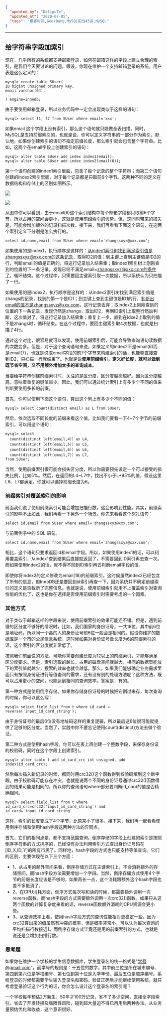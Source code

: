 ```json
{
  "updated_by": "KelipuTe",
  "updated_at": "2020-07-05",
  "tags": "极客时间,GeekBang,MySQL实战45讲,MySQL"
}
```

---

## 给字符串字段加索引

现在，几乎所有的系统都支持邮箱登录，如何在邮箱这样的字段上建立合理的索引，是我们今天要讨论的问题。假设，你现在维护一个支持邮箱登录的系统，用户表是这么定义的：

```mysql
mysql> create table SUser(
ID bigint unsigned primary key,
email varchar(64), 
... 
) engine=innodb; 
```

由于要使用邮箱登录，所以业务代码中一定会出现类似于这样的语句：

```mysql
mysql> select f1, f2 from SUser where email='xxx';
```

如果email 这个字段上没有索引，那么这个语句就只能做全表扫描。同时，MySQL是支持前缀索引的，也就是说，你可以定义字符串的一部分作为索引。默认地，如果你创建索引的语句不指定前缀长度，那么索引就会包含整个字符串。比如，这两个在email字段上创建索引的语句：

```mysql
mysql> alter table SUser add index index1(email);
mysql> alter table SUser add index index2(email(6));
```

第一个语句创建的index1索引里面，包含了每个记录的整个字符串；而第二个语句创建的index2索引里面，对于每个记录都是只取前6个字节。这两种不同的定义在数据结构和存储上的区别如图所示。

![](E:\GongZuoQu\KTZhiShiKu\Image\GeekBang\MySQLShiZhan\ZiFuChuanSuoYin_img02.jpg)

![](E:\GongZuoQu\KTZhiShiKu\Image\GeekBang\MySQLShiZhan\ZiFuChuanSuoYin_img04.jpg)

从图中你可以看到，由于email(6)这个索引结构中每个邮箱字段都只取前6个字节，所以占用的空间会更小，这就是使用前缀索引的优势。但，这同时带来的损失是，可能会增加额外的记录扫描次数。接下来，我们再看看下面这个语句，在这两个索引定义下分别是怎么执行的。

```mysql
select id,name,email from SUser where email='zhangssxyz@xxx.com';
```

如果使用的是index1，执行顺序是这样的：从index1索引树找到满足索引值是zhangssxyz@xxx.com的这条记录，取得ID2的值；到主键上查到主键值是ID2的行，判断email的值是正确的，将这行记录加入结果集；取index1索引树上刚刚查到的位置的下一条记录，发现已经不满足email=zhangssxyz@xxx.com的条件了，循环结束。这个过程中，只需要回主键索引取一次数据，所以系统认为只扫描了一行。

如果使用的是index2，执行顺序是这样的：从index2索引树找到满足索引值是zhangs的记录，找到的第一个是ID1；到主键上查到主键值是ID1的行，判断出email的值不是zhangssxyz@xxx.com，这行记录丢弃；取index2上刚刚查到的位置的下一条记录，发现仍然是zhangs，取出ID2，再到ID索引上取整行然后判断，这次值对了，将这行记录加入结果集；重复上一步，直到在idxe2上取到的值不是zhangs时，循环结束。在这个过程中，要回主键索引取4次数据，也就是扫描了4行。

通过这个对比，很容易就可以发现，使用前缀索引后，可能会导致查询语句读数据的次数变多。但是，对于这个查询语句来说，如果定义的index2不是email(6)而是email(7），也就是说取email字段的前7个字节来构建索引的话，也能够直接查到ID2，只扫描一行就结束了。也就是说**使用前缀索引，定义好长度，就可以做到既节省空间，又不用额外增加太多的查询成本**。

当要给字符串创建前缀索引时，关注的是区分度，区分度越高越好。因为区分度越高，意味着重复的键值越少。因此，我们可以通过统计索引上有多少个不同的值来判断要使用多长的前缀。

首先，你可以使用下面这个语句，算出这个列上有多少个不同的值：

```mysql
mysql> select count(distinct email) as L from SUser;
```

然后，依次选取不同长度的前缀来看这个值，比如我们要看一下4~7个字节的前缀索引，可以用这个语句：

```mysql
mysql> select 
  count(distinct left(email,4)）as L4,
  count(distinct left(email,5)）as L5,
  count(distinct left(email,6)）as L6,
  count(distinct left(email,7)）as L7,
from SUser;
```

当然，使用前缀索引很可能会损失区分度，所以你需要预先设定一个可以接受的损失比例，比如5%。然后，在返回的L4~L7中，找出不小于L*95%的值，假设这里L6、L7都满足，你就可以选择前缀长度为6。

### 前缀索引对覆盖索引的影响

前面我们说了使用前缀索引可能会增加扫描行数，这会影响到性能。其实，前缀索引的影响不止如此，我们再看一下另外一个场景。你先来看看这个SQL语句：

```mysql
select id,email from SUser where email='zhangssxyz@xxx.com';
```

与前面例子中的 SQL 语句。

```mysql
select id,name,email from SUser where email='zhangssxyz@xxx.com';
```

相比，这个语句只要求返回id和email字段。所以，如果使用index1的话，可以利用覆盖索引，从index1查到结果后直接就返回了，不需要回到ID索引再去查一次。而如果使用index2的话，就不得不回到ID索引再去判断email字段的值。

即使你将index2的定义修改为email(18)的前缀索引，这时候虽然index2已经包含了所有的信息，但InnoDB还是要回到id索引再查一下，因为系统并不确定前缀索引的定义是否截断了完整信息。也就是说，使用前缀索引就用不上覆盖索引对查询性能的优化了，这也是你在选择是否使用前缀索引时需要考虑的一个因素。

### 其他方式

对于类似于邮箱这样的字段来说，使用前缀索引的效果可能还不错。但是，遇到前缀的区分度不够好的情况时，比如，我们国家的身份证号，一共18位，其中前6位是地址码，所以同一个县的人的身份证号前6位一般会是相同的。假设你维护的数据库是一个市的公民信息系统，这时候如果对身份证号做长度为6的前缀索引的话，这个索引的区分度就非常低了。

按照我们前面说的方法，可能你需要创建长度为12以上的前缀索引，才能够满足区分度要求。但是，索引选取的越长，占用的磁盘空间就越大，相同的数据页能放下的索引值就越少，搜索的效率也就会越低。那么，如果我们能够确定业务需求里面只有按照身份证进行等值查询的需求，还有没有别的处理方法呢？这种方法，既可以占用更小的空间，也能达到相同的查询效率。答案是，有的。

第一种方式是使用倒序存储。如果你存储身份证号的时候把它倒过来存，每次查询的时候，你可以这么写：

```mysql
mysql> select field_list from t where id_card = reverse('input_id_card_string');
```

由于身份证号的最后6位没有地址码这样的重复逻辑，所以最后这6位很可能就提供了足够的区分度。当然了，实践中你不要忘记使用count(distinct)方法去做个验证。

第二种方式是使用hash字段。你可以在表上再创建一个整数字段，来保存身份证的校验码，同时在这个字段上创建索引。

```mysql
mysql> alter table t add id_card_crc int unsigned, add index(id_card_crc);
```

然后每次插入新记录的时候，都同时用crc32()这个函数得到校验码填到这个新字段。由于校验码可能存在冲突，也就是说两个不同的身份证号通过crc32()函数得到的结果可能是相同的，所以你的查询语句where部分要判断id_card的值是否精确相同。

```mysql
mysql> select field_list from t where id_card_crc=crc32('input_id_card_string') and id_card='input_id_card_string'
```

这样，索引的长度变成了4个字节，比原来小了很多。接下来，我们再一起看看使用倒序存储和使用hash字段这两种方法的异同点。

首先，它们的相同点是，都不支持范围查询。倒序存储的字段上创建的索引是按照倒序字符串的方式排序的，已经没有办法利用索引方式查出身份证号码在[ID_X,ID_Y]的所有市民了。同样地，hash字段的方式也只能支持等值查询。它们的区别，主要体现在以下三个方面：

- 1、从占用的额外空间来看，倒序存储方式在主键索引上，不会消耗额外的存储空间，而hash字段方法需要增加一个字段。当然，倒序存储方式使用4个字节的前缀长度应该是不够的，如果再长一点，这个消耗跟额外这个hash字段也差不多抵消了。
- 2、在CPU消耗方面，倒序方式每次写和读的时候，都需要额外调用一次reverse函数，而hash字段的方式需要额外调用一次crc32()函数。如果只从这两个函数的计算复杂度来看的话，reverse函数额外消耗的CPU资源会更小些。
- 3、从查询效率上看，使用hash字段方式的查询性能相对更稳定一些。因为crc32算出来的值虽然有冲突的概率，但是概率非常小，可以认为每次查询的平均扫描行数接近1。而倒序存储方式毕竟还是用的前缀索引的方式，也就是说还是会增加扫描行数。

### 思考题

如果你在维护一个学校的学生信息数据库，学生登录名的统一格式是"学号@gmail.com"，而学号的规则是：十五位的数字，其中前三位是所在城市编号、第四到第六位是学校编号、第七位到第十位是入学年份、最后五位是顺序编号。系统登录的时候都需要学生输入登录名和密码，验证正确后才能继续使用系统。就只考虑登录验证这个行为的话，你会怎么设计这个登录名的索引呢？

一个学校每年预估2万新生，50年才100万记录，省不了多少空间，直接全字段索引。省去了开发转换及局限性风险，碰到超大量迫不得已再用后两种办法。从业务量预估优化和收益，这个意识很好。

